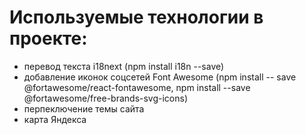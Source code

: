 # Используемые технологии в проекте:

- перевод текста i18next
  (npm install i18n --save)
- добавление иконок соцсетей Font Awesome
  (npm install -- save @fortawesome/react-fontawesome, npm install --save @fortawesome/free-brands-svg-icons)
- перпеключение темы сайта
- карта Яндекса
